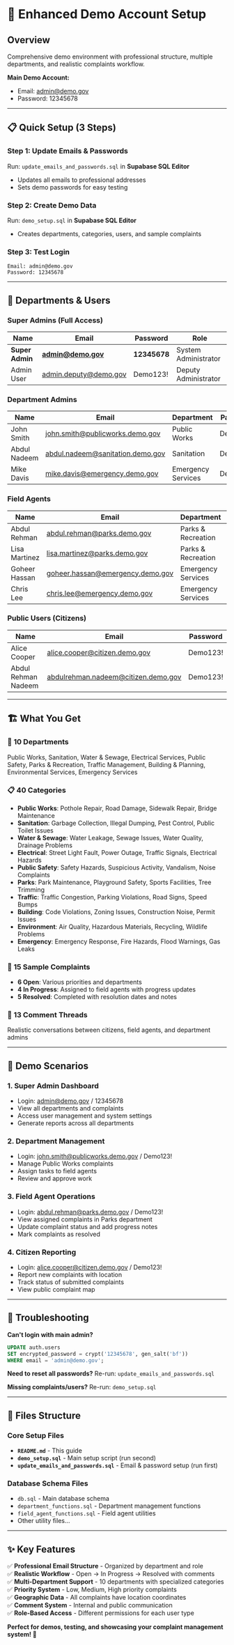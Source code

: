 # 🚀 Enhanced Demo Account Setup

## Overview
Comprehensive demo environment with professional structure, multiple departments, and realistic complaints workflow.

**Main Demo Account:**
- Email: admin@demo.gov
- Password: 12345678

---

## 📋 Quick Setup (3 Steps)

### Step 1: Update Emails & Passwords
Run: `update_emails_and_passwords.sql` in **Supabase SQL Editor**
- Updates all emails to professional addresses
- Sets demo passwords for easy testing

### Step 2: Create Demo Data
Run: `demo_setup.sql` in **Supabase SQL Editor**
- Creates departments, categories, users, and sample complaints

### Step 3: Test Login
```
Email: admin@demo.gov
Password: 12345678
```

---

## 🏢 Departments & Users

### Super Admins (Full Access)
| Name | Email | Password | Role |
|------|-------|----------|------|
| **Super Admin** | **admin@demo.gov** | **12345678** | System Administrator |
| Admin User | admin.deputy@demo.gov | Demo123! | Deputy Administrator |

### Department Admins
| Name | Email | Department | Password |
|------|-------|------------|----------|
| John Smith | john.smith@publicworks.demo.gov | Public Works | Demo123! |
| Abdul Nadeem | abdul.nadeem@sanitation.demo.gov | Sanitation | Demo123! |
| Mike Davis | mike.davis@emergency.demo.gov | Emergency Services | Demo123! |

### Field Agents
| Name | Email | Department | Password |
|------|-------|------------|----------|
| Abdul Rehman | abdul.rehman@parks.demo.gov | Parks & Recreation | Demo123! |
| Lisa Martinez | lisa.martinez@parks.demo.gov | Parks & Recreation | Demo123! |
| Goheer Hassan | goheer.hassan@emergency.demo.gov | Emergency Services | Demo123! |
| Chris Lee | chris.lee@emergency.demo.gov | Emergency Services | Demo123! |

### Public Users (Citizens)
| Name | Email | Password |
|------|-------|----------|
| Alice Cooper | alice.cooper@citizen.demo.gov | Demo123! |
| Abdul Rehman Nadeem | abdulrehman.nadeem@citizen.demo.gov | Demo123! |

---

## 🏗️ What You Get

### 🏢 **10 Departments**
Public Works, Sanitation, Water & Sewage, Electrical Services, Public Safety, Parks & Recreation, Traffic Management, Building & Planning, Environmental Services, Emergency Services

### 📋 **40 Categories**
- **Public Works**: Pothole Repair, Road Damage, Sidewalk Repair, Bridge Maintenance
- **Sanitation**: Garbage Collection, Illegal Dumping, Pest Control, Public Toilet Issues
- **Water & Sewage**: Water Leakage, Sewage Issues, Water Quality, Drainage Problems
- **Electrical**: Street Light Fault, Power Outage, Traffic Signals, Electrical Hazards
- **Public Safety**: Safety Hazards, Suspicious Activity, Vandalism, Noise Complaints
- **Parks**: Park Maintenance, Playground Safety, Sports Facilities, Tree Trimming
- **Traffic**: Traffic Congestion, Parking Violations, Road Signs, Speed Bumps
- **Building**: Code Violations, Zoning Issues, Construction Noise, Permit Issues
- **Environment**: Air Quality, Hazardous Materials, Recycling, Wildlife Problems
- **Emergency**: Emergency Response, Fire Hazards, Flood Warnings, Gas Leaks

### 📝 **15 Sample Complaints**
- **6 Open**: Various priorities and departments
- **4 In Progress**: Assigned to field agents with progress updates
- **5 Resolved**: Completed with resolution dates and notes

### 💬 **13 Comment Threads**
Realistic conversations between citizens, field agents, and department admins

---

## 🎯 Demo Scenarios

### 1. Super Admin Dashboard
- Login: admin@demo.gov / 12345678
- View all departments and complaints
- Access user management and system settings
- Generate reports across all departments

### 2. Department Management
- Login: john.smith@publicworks.demo.gov / Demo123!
- Manage Public Works complaints
- Assign tasks to field agents
- Review and approve work

### 3. Field Agent Operations
- Login: abdul.rehman@parks.demo.gov / Demo123!
- View assigned complaints in Parks department
- Update complaint status and add progress notes
- Mark complaints as resolved

### 4. Citizen Reporting
- Login: alice.cooper@citizen.demo.gov / Demo123!
- Report new complaints with location
- Track status of submitted complaints
- View public complaint map

---

## 🚨 Troubleshooting

**Can't login with main admin?**
```sql
UPDATE auth.users 
SET encrypted_password = crypt('12345678', gen_salt('bf'))
WHERE email = 'admin@demo.gov';
```

**Need to reset all passwords?**
Re-run: `update_emails_and_passwords.sql`

**Missing complaints/users?**
Re-run: `demo_setup.sql`

---

## 📁 Files Structure

### Core Setup Files
- **`README.md`** - This guide
- **`demo_setup.sql`** - Main setup script (run second)
- **`update_emails_and_passwords.sql`** - Email & password setup (run first)

### Database Schema Files
- `db.sql` - Main database schema
- `department_functions.sql` - Department management functions
- `field_agent_functions.sql` - Field agent utilities
- Other utility files...

---

## ✨ Key Features

✅ **Professional Email Structure** - Organized by department and role  
✅ **Realistic Workflow** - Open → In Progress → Resolved with comments  
✅ **Multi-Department Support** - 10 departments with specialized categories  
✅ **Priority System** - Low, Medium, High priority complaints  
✅ **Geographic Data** - All complaints have location coordinates  
✅ **Comment System** - Internal and public communication  
✅ **Role-Based Access** - Different permissions for each user type  

**Perfect for demos, testing, and showcasing your complaint management system! 🎉**